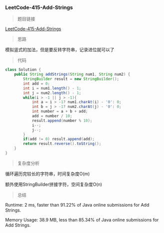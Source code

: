 ### LeetCode-415-Add-Strings

> 题目链接

[LeetCode-415-Add-Strings](https://leetcode.com/problems/add-strings/)

> 思路

模拟竖式的加法，但是要反转字符串，记录进位就可以了

> 代码

```java
class Solution {
    public String addStrings(String num1, String num2) {
        StringBuilder result = new StringBuilder();
        int add = 0;
        int i = num1.length() - 1;
        int j = num2.length() - 1;
        while(i > -1 || j > -1){
            int a = i > -1? num1.charAt(i) - '0': 0;
            int b = j > -1? num2.charAt(j) - '0': 0;
            int number = a + b + add;
            add = number / 10;
            result.append(number % 10);
            i--;
            j--;
        }
        if(add != 0) result.append(add);
        return result.reverse().toString();
    }
}
```

> 复杂度分析

循环遍历完较长的字符串，时间复杂度O(m)

额外使用StringBuilder拼接字符，空间复杂度O(n)

> 总结

Runtime: 2 ms, faster than 91.22% of Java online submissions for Add Strings.

Memory Usage: 38.9 MB, less than 85.34% of Java online submissions for Add Strings.
